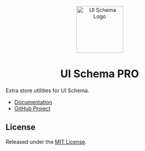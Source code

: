 <p align="center">
  <a href="https://ui-schema.bemit.codes" rel="noopener noreferrer" target="_blank"><img width="125" src="https://ui-schema.bemit.codes/logo.svg" alt="UI Schema Logo"></a>
</p>

<h1 align="center">UI Schema <strong>PRO</strong></h1>

Extra store utilities for UI Schema.

- [Documentation](https://ui-schema.bemit.codes/docs/pro)
- [GitHub Project](https://github.com/ui-schema/ui-schema)

## License

Released under the [MIT License](https://github.com/ui-schema/ui-schema/blob/main/LICENSE).
